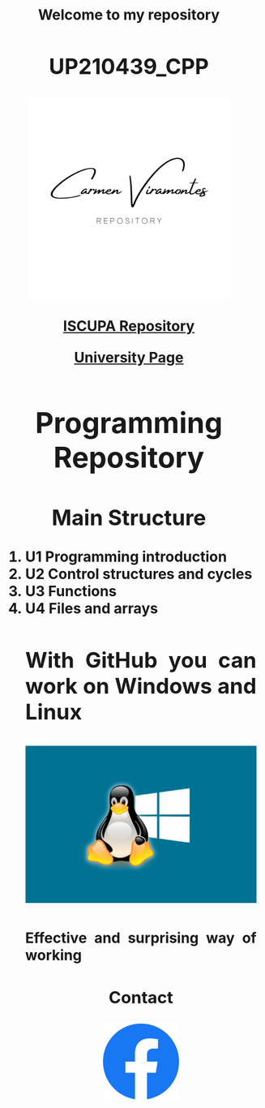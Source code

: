 <h1>  <div align= "center"> Welcome to my repository
<div>
<h2> UP210439_CPP</h2>
<p align="center">
<img src="/imagenes/logop.png" width="400">
<br>
<p>
<a href="https://github.com/UPA-ISC/ProgramacionCpp"> ISCUPA Repository</a>
</p>
<a href="https://upa.edu.mx/"> University Page</a>
<a/>
<p/>
<h1>Programming Repository</h1>
<h2>Main Structure</h2>
<ol>
 <div align= "justify">
<li>U1 Programming introduction</li>
<li>U2 Control structures and cycles</li>
<li>U3 Functions</li>
<li>U4 Files and arrays</li>
<p/>
<h2>With GitHub you can work on Windows and Linux
<p <div align= "justify">
<img src="/imagenes/liwi.jpg" width="600">
<h4>Effective and surprising way of working
<br>
<p>
<div align= "center">
<h3>Contact
<p align="center">
<a href="https://www.facebook.com/carmen.viramontes.71/about_details">
<img src="/imagenes/fc.png" width="150">
<a/>


